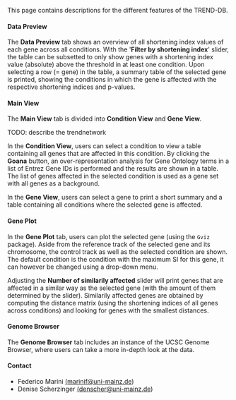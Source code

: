 This page contains descriptions for the different features of the TREND-DB. 

#### Data Preview

The **Data Preview** tab shows an overview of all shortening index values of each gene across all conditions. 
With the '**Filter by shortening index**' slider, the table can be subsetted to only show genes with a shortening index value (absolute) above the threshold in at least one condition. 
Upon selecting a row (= gene) in the table, a summary table of the selected gene is printed, showing the conditions in which the gene is affected with the respective shortening indices and p-values.

#### Main View

The **Main View** tab is divided into **Condition View** and **Gene View**.

TODO: describe the trendnetwork

In the **Condition View**, users can select a condition to view a table containing all genes that are affected in this condition.
By clicking the **Goana** button, an over-representation analysis for Gene Ontology terms in a list of Entrez Gene IDs is performed and the results are shown in a table. 
The list of genes affected in the selected condition is used as a gene set with all genes as a background.

In the **Gene View**, users can select a gene to print a short summary and a table containing all conditions where the selected gene is affected.

#### Gene Plot

In the **Gene Plot** tab, users can plot the selected gene (using the `Gviz` package). 
Aside from the reference track of the selected gene and its chromosome, the control track as well as the selected condition are shown.
The default condition is the condition with the maximum SI for this gene, it can however be changed using a drop-down menu.

Adjusting the **Number of similarily affected** slider will print genes that are affected in a similar way as the selected gene (with the amount of them determined by the slider).
Similarily affected genes are obtained by computing the distance matrix (using the shortening indices of all genes across conditions) and looking for genes with the smallest distances.

#### Genome Browser

The **Genome Browser** tab includes an instance of the UCSC Genome Browser, where users can take a more in-depth look at the data. 

#### Contact

- Federico Marini <a href='mailto:marinif@uni-mainz.de' target='_top'>(marinif@uni-mainz.de)</a>
- Denise Scherzinger <a href='mailto:denscher@uni-mainz.de' target='_top'>(denscher@uni-mainz.de)</a>
